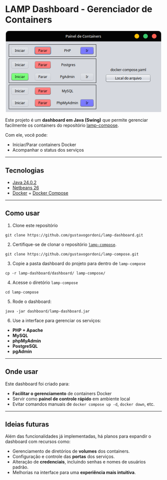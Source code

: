 # LAMP Dashboard - Gerenciador de Containers

<div align="center"><img src="painelContainers.png" width="500" /></div>

Este projeto é um **dashboard em Java (Swing)** que permite gerenciar facilmente os containers do repositório [lamp-compose](https://github.com/gustavogordoni/lamp-compose).

Com ele, você pode:

- Iniciar/Parar containers Docker
- Acompanhar o status dos serviços

---

## Tecnologias

- [Java 24.0.2](https://www.java.com/)
- [Netbeans 26](https://netbeans.apache.org/front/main/download/)
- [Docker](https://www.docker.com/) + [Docker Compose](https://docs.docker.com/compose/)

---

## Como usar

1. Clone este repositório
   
```
git clone https://github.com/gustavogordoni/lamp-dashboard.git
````

2. Certifique-se de clonar o repositório [`lamp-compose`](https://github.com/gustavogordoni/lamp-compose).
   
```
git clone https://github.com/gustavogordoni/lamp-compose.git
````

3. Copie a pasta dashboard do projeto para dentro de `lamp-compose`
```
cp -r lamp-dashboard/dashboard/ lamp-compose/
````

4. Acesse o diretório `lamp-compose`
```
cd lamp-compose
````

5. Rode o dashboard:

```
java -jar dashboard/lamp-dashboard.jar
```

6. Use a interface para gerenciar os serviços:

* **PHP + Apache**
* **MySQL**
* **phpMyAdmin**
* **PostgreSQL**
* **pgAdmin**

---

## Onde usar

Este dashboard foi criado para:

* **Facilitar o gerenciamento** de containers Docker
* Servir como **painel de controle rápido** em ambiente local
* Evitar comandos manuais de `docker compose up -d`, `docker down`, etc.
  
---

## Ideias futuras

Além das funcionalidades já implementadas, há planos para expandir o dashboard com recursos como:

* Gerenciamento de diretórios de **volumes** dos containers.
* Configuração e controle das **portas** dos serviços.
* Alteração de **credenciais**, incluindo senhas e nomes de usuários padrão.
* Melhorias na interface para uma **experiência mais intuitiva**.
